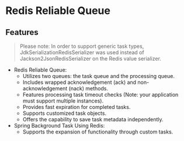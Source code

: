 # Redis Reliable Queue

## Features
> Please note: In order to support generic task types, 
> JdkSerializationRedisSerializer was used 
> instead of Jackson2JsonRedisSerializer on the Redis value serializer.

- Redis Reliable Queue:
  - Utilizes two queues: the task queue and the processing queue.
  - Includes wrapped acknowledgement (ack) and non-acknowledgement (nack) methods.
  - Features processing task timeout checks (Note: your application must support multiple instances).
  - Provides fast expiration for completed tasks.
  - Supports customized task objects.
  - Offers the capability to save task metadata independently.
- Spring Background Task Using Redis:
  - Supports the expansion of functionality through custom tasks.
